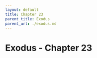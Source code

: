 ```yaml
---
layout: default
title: Chapter 23
parent_title: Exodus
parent_url: ./exodus.md
---
```


# Exodus - Chapter 23
